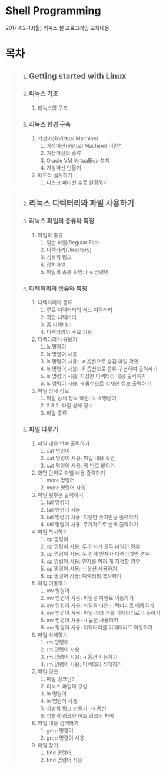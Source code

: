 Shell Programming
=================
2017-02-13(월) 리눅스 셸 프로그래밍 교육내용

# 목차
>1. ## Getting started with Linux
>	1. ### 리눅스 기초
>		1. 리눅스의 구조
>
>	2. ### 리눅스 환경 구축
>		1. 가상머신(Virtual Machine)
>			1. 가상머신(Virtual Machine) 이란?
>			2. 가상머신의 종류
>			3. Oracle VM VirtualBox 설치
>			4. 가상머신 만들기
>		2. 페도라 설치하기
>			1. 디스크 파티션 수동 설정하기

>2. ## 리눅스 디렉터리와 파일 사용하기
>	1. ### 리눅스 파일의 종류와 특징
>		1. 파일의 종류
>			1. 일반 파일(Regular File)
>			2. 디렉터리(Directory)
>			3. 심볼릭 링크
>			4. 장치파일
>			5. 파일의 종류 확인: file 명령어
>
>	2. ### 디렉터리의 종류와 특징
>		1. 디렉터리의 종류
>			1. 루트 디렉터리의 서브 디렉터리
>			2. 작업 디렉터리
>			3. 홈 디렉터리
>			4. 디렉터리의 주요 기능
>		2. 디렉터리 내용보기
>			1. ls 명령어
>			2. ls 명령어 사용
>			3. ls 명령어 사용: -a 옵션으로 숨김 파일 확인
>			4. ls 명령어 사용: -F 옵션으로 종류 구분하여 출력하기
>			5. ls 명령어 사용: 지정한 디렉터리 내용 출력하기
>			6. ls 명령어 사용: -l 옵션으로 상세한 정보 출력하기
>		3. 파일 상세 정보
>			1. 파일 상세 정보 확인: ls -l 명령어
>			2. 2.3.2. 파일 상세 정보
>			3. 파일 종류
>
>	3. ### 파일 다루기
>		1. 파일 내용 연속 출력하기
>			1. cat 명령어
>			2. cat 명령어 사용: 파일 내용 확인
>			3. cat 명령어 사용: 행 번호 붙이기
>		2. 화면 단위로 파일 내용 출력하기
>			1. more 명령어
>			2. more 명령어 사용
>		3. 파일 뒷부분 출력하기
>			1. tail 명령어
>			2. tail 명령어 사용
>			3. tail 명령어 사용: 지정한 숫자만큼 출력하기
>			4. tail 명령어 사용: 주기적으로 반복 출력하기
>		4. 파일 복사하기
>			1. cp 명령어
>			2. cp 명령어 사용: 두 인자가 모두 파일인 경우
>			3. cp 명령어 사용: 두 번째 인자가 디렉터리인 경우
>			4. cp 명령어  사용: 인자를 여러 개 지정할 경우
>			5. cp 명령어 사용: -i 옵션 사용하기
>			6. cp 명령어 사용: 디렉터리 복사하기
>		5. 파일 이동하기
>			1. mv 명령어
>			2. mv 명령어 사용: 파일을 파일로 이동하기
>			3. mv 명령어 사용: 파일을 다른 디렉터리로 이동하기
>			4. mv 명령어 사용: 파일 여러 개를 디렉터리로 이동하기
>			5. mv 명령어 사용: -i 옵션 사용하기
>			6. mv 명령어 사용: 디렉터리를 디렉터리로 이동하기
>		6. 파일 삭제하기
>			1. rm 명령어
>			2. rm 명령어 사용
>			3. rm 명령어 사용: -i 옵션 사용하기
>			4. rm 명령어 사용: 디렉터리 삭제하기
>		7. 파일 링크
>			1. 파일 링크란?
>			2. 리눅스 파일의 구성
>			3. ln 명령어
>			4. ln 명령어 사용
>			5. 심벌릭 링크 만들기: -s 옵션
>			6. 심벌릭 링크와 하드 링크의 차이
>		8. 파일 내용 검색하기
>			1. grep 명령어
>			2. grep 명령어 사용
>		9. 파일 찾기
>			1. find 명령어
>			2. find 명령어 사용
